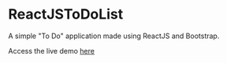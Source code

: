 # ReactJSToDoList
A simple "To Do" application made using ReactJS and Bootstrap. 

Access the live demo [here](http://mark.aronin.ca/todolist)
